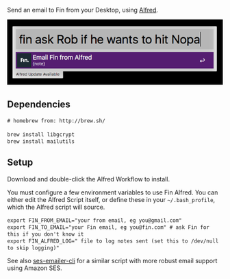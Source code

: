 Send an email to Fin from your Desktop, using [Alfred](https://www.alfredapp.com/).

![screenshot](https://raw.githubusercontent.com/kortina/fin-alfred/master/screenshot.png)

## Dependencies

```
# homebrew from: http://brew.sh/

brew install libgcrypt
brew install mailutils
```

## Setup

Download and double-click the Alfred Workflow to install.

You must configure a few environment variables to use Fin Alfred.
You can either edit the Alfred Script itself,
or define these in your `~/.bash_profile`, 
which the Alfred script will source.


    export FIN_FROM_EMAIL="your from email, eg you@gmail.com"
    export FIN_TO_EMAIL="your Fin email, eg you@fin.com" # ask Fin for this if you don't know it
    export FIN_ALFRED_LOG=" file to log notes sent (set this to /dev/null to skip logging)"


See also [ses-emailer-cli](https://github.com/kortina/ses-emailer-cli) for a
similar script with more robust email support using Amazon SES.
